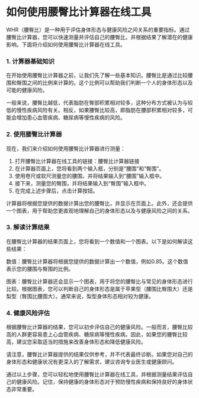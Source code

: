 如何使用腰臀比计算器在线工具
==============

WHR（腰臀比）是一种用于评估身体形态与健康风险之间关系的重要指标。通过腰臀比计算器，您可以快速测量并评估自己的腰臀比，并根据结果了解潜在的健康影响。下面将介绍如何使用腰臀比计算器在线工具。

### 1. 计算器基础知识

在开始使用腰臀比计算器之前，让我们先了解一些基本知识。腰臀比是通过比较腰围和臀围之间的比例来计算的。这个比例可以帮助我们判断一个人的身体形态以及可能的健康风险。

一般来说，腰臀比越低，代表脂肪在臀部积累相对较多，这种分布方式被认为与较低的慢性疾病风险有关。相反，如果腰臀比较高，即脂肪在腰部积累相对较多，可能会增加患心血管疾病、糖尿病等慢性疾病的风险。

### 2. 使用腰臀比计算器

现在，我们来介绍如何使用腰臀比计算器进行测量：

1. 打开腰臀比计算器在线工具的链接：腰臀比计算器链接
2. 在计算器页面上，您将看到两个输入框，分别是“腰围”和“臀围”。
3. 使用卷尺或软尺测量您的腰围，并将结果输入到“腰围”输入框中。
4. 接下来，测量您的臀围，并将结果输入到“臀围”输入框中。
5. 在完成上述步骤后，点击计算按钮。

计算器将根据您提供的数据计算出您的腰臀比，并显示在页面上。此外，还会提供一个图表，用于帮助您更直观地理解自己的身体形态以及与健康风险之间的关系。

### 3. 解读计算结果

在腰臀比计算器的结果页面上，您将看到一个数值和一个图表。以下是如何解读这些结果：

数值：腰臀比计算器将根据您提供的数据计算出一个数值，例如0.85。这个数值表示您的腰围与臀围的比例。

图表：腰臀比计算器还会显示一个图表，用于将您的腰臀比与常见的身体形态进行比较。根据图表，您可以判断自己的身体形态是属于苹果型（腰围比臀围大）还是梨型（臀围比腰围大）。通常来说，梨型身体形态相对较为健康。

### 4. 健康风险评估

根据腰臀比计算器的结果，您可以初步评估自己的健康风险。一般而言，腰臀比较高的人群更容易患上心血管疾病、糖尿病等慢性疾病。因此，如果您的腰臀比较高，建议您采取适当的措施来改善身体形态和降低健康风险。

请注意，腰臀比计算器提供的结果仅供参考，并不代表最终诊断。如果您对自己的身体形态和健康状况有更深入的了解需求，建议咨询专业医生或健康顾问。

通过以上步骤，您可以轻松地使用腰臀比计算器在线工具，并根据测量结果评估自己的健康风险。记住，保持健康的身体形态对于预防慢性疾病和保持良好的身体状态非常重要。